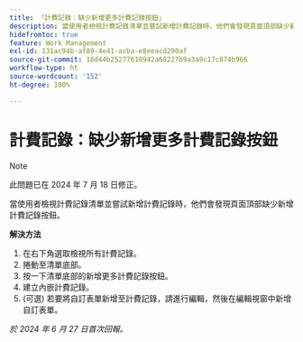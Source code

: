 ```yaml
---
title: 「計費記錄：缺少新增更多計費記錄按鈕」
description: 當使用者檢視計費記錄清單並嘗試新增計費記錄時，他們會發現頁面頂部缺少新增計費記錄按鈕。
hidefromtoc: true
feature: Work Management
exl-id: 131ac94b-af89-4e41-acba-e8eeacd290af
source-git-commit: 18d44b25277610942a68227b9a3a9c17c874b966
workflow-type: ht
source-wordcount: '152'
ht-degree: 100%

---
```


# 計費記錄：缺少新增更多計費記錄按鈕

>[!NOTE]
>
>此問題已在 2024 年 7 月 18 日修正。

當使用者檢視計費記錄清單並嘗試新增計費記錄時，他們會發現頁面頂部缺少新增計費記錄按鈕。

**解決方法**

1. 在右下角選取檢視所有計費記錄。
1. 捲動至清單底部。
1. 按一下清單底部的新增更多計費記錄按鈕。
1. 建立內嵌計費記錄。
1. (可選) 若要將自訂表單新增至計費記錄，請進行編輯，然後在編輯視窗中新增自訂表單。

_於 2024 年 6 月 27 日首次回報。_
